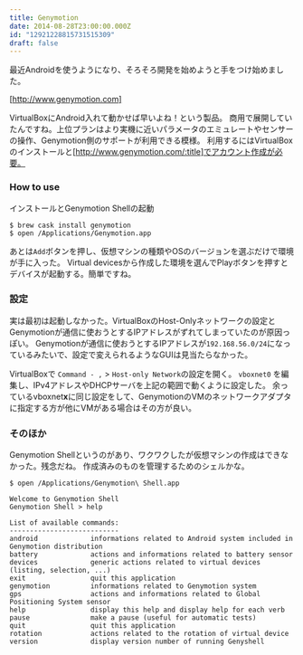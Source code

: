 ```yaml
---
title: Genymotion
date: 2014-08-28T23:00:00.000Z
id: "12921228815731515309"
draft: false
---
```

最近Androidを使うようになり、そろそろ開発を始めようと手をつけ始めました。

[http://www.genymotion.com]

VirtualBoxにAndroid入れて動かせば早いよね！という製品。
商用で展開していたんですね。上位プランはより実機に近いパラメータのエミュレートやセンサーの操作、Genymotion側のサポートが利用できる模様。
利用するにはVirtualBoxのインストールと[http://www.genymotion.com/:title]でアカウント作成が必要。

### How to use

インストールとGenymotion Shellの起動

```
$ brew cask install genymotion
$ open /Applications/Genymotion.app
```

あとは`Add`ボタンを押し、仮想マシンの種類やOSのバージョンを選ぶだけで環境が手に入った。
Virtual devicesから作成した環境を選んでPlayボタンを押すとデバイスが起動する。簡単ですね。

### 設定

実は最初は起動しなかった。VirtualBoxのHost-Onlyネットワークの設定とGenymotionが通信に使おうとするIPアドレスがずれてしまっていたのが原因っぽい。
Genymotionが通信に使おうとするIPアドレスが`192.168.56.0/24`になっているみたいで、設定で変えられるようなGUIは見当たらなかった。

VirtualBoxで `Command - ,` > `Host-only Network`の設定を開く。
`vboxnet0` を編集し、IPv4アドレスやDHCPサーバを上記の範囲で動くように設定した。
余っているvboxnet**x**に同じ設定をして、GenymotionのVMのネットワークアダプタに指定する方が他にVMがある場合はその方が良い。

### そのほか

Genymotion Shellというのがあり、ワクワクしたが仮想マシンの作成はできなかった。残念だね。
作成済みのものを管理するためのシェルかな。

```
$ open /Applications/Genymotion\ Shell.app

Welcome to Genymotion Shell
Genymotion Shell > help

List of available commands:
---------------------------
android             informations related to Android system included in Genymotion distribution
battery             actions and informations related to battery sensor
devices             generic actions related to virtual devices (listing, selection, ...)
exit                quit this application
genymotion          informations related to Genymotion system
gps                 actions and informations related to Global Positioning System sensor
help                display this help and display help for each verb
pause               make a pause (useful for automatic tests)
quit                quit this application
rotation            actions related to the rotation of virtual device
version             display version number of running Genyshell

```
